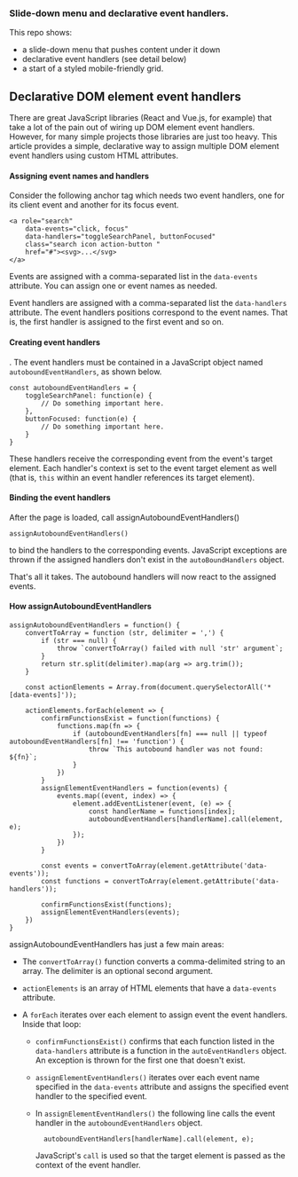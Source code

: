 ### Slide-down menu and declarative event handlers. 

This repo shows:

* a slide-down menu that pushes content under it down
* declarative event handlers (see detail below) 
* a start of a styled mobile-friendly grid. 





















## Declarative DOM element event handlers 

There are great JavaScript libraries (React and Vue.js, for example) that take a lot of the pain out of wiring up DOM element event handlers. However, for many simple projects those libraries are just too heavy. This article provides a simple, declarative way to assign multiple DOM element event handlers using custom HTML attributes. 

#### Assigning event names and handlers

Consider the following anchor tag which needs two event handlers, one for its client event and another for its focus event. 

    <a role="search" 
        data-events="click, focus" 
        data-handlers="toggleSearchPanel, buttonFocused" 
        class="search icon action-button " 
        href="#"><svg>...</svg>
    </a>

Events are assigned with a comma-separated list in the `data-events` attribute. You can assign one or event names as needed. 

Event handlers are assigned with a comma-separated list the `data-handlers` attribute. The event handlers positions correspond to the event names. That is, the first handler is assigned to the first event and so on. 

#### Creating event handlers

. The event handlers must be contained in a JavaScript object named `autoboundEventHandlers`, as shown below. 

    const autoboundEventHandlers = {
        toggleSearchPanel: function(e) {
            // Do something important here.
        },
        buttonFocused: function(e) {
            // Do something important here.
        }
    }

These handlers receive the corresponding event from the event's target element. Each handler's context is set to the event target element as well (that is, `this` within an event handler references its target element). 

#### Binding the event handlers

After the page is loaded, call assignAutoboundEventHandlers() 

    assignAutoboundEventHandlers() 

to bind the handlers to the corresponding events. JavaScript exceptions are thrown if the assigned handlers don't exist in the `autoBoundHandlers` object. 

That's all it takes. The autobound handlers will now react to the assigned events. 

#### How assignAutoboundEventHandlers

    assignAutoboundEventHandlers = function() {
        convertToArray = function (str, delimiter = ',') {
            if (str === null) {
                throw `convertToArray() failed with null 'str' argument`;
            }
            return str.split(delimiter).map(arg => arg.trim());
        }

        const actionElements = Array.from(document.querySelectorAll('*[data-events]'));

        actionElements.forEach(element => {
            confirmFunctionsExist = function(functions) {
                functions.map(fn => {
                    if (autoboundEventHandlers[fn] === null || typeof autoboundEventHandlers[fn] !== 'function') {
                        throw `This autobound handler was not found: ${fn}`;
                    }
                })
            }
            assignElementEventHandlers = function(events) {
                events.map((event, index) => {
                    element.addEventListener(event, (e) => {
                        const handlerName = functions[index];
                        autoboundEventHandlers[handlerName].call(element, e);
                    });
                })
            }        

            const events = convertToArray(element.getAttribute('data-events'));
            const functions = convertToArray(element.getAttribute('data-handlers'));

            confirmFunctionsExist(functions);
            assignElementEventHandlers(events);
        })
    }    

assignAutoboundEventHandlers has just a few main areas: 

* The `convertToArray()` function converts a comma-delimited string to an array. The delimiter is an optional second argument.

* `actionElements` is an array of HTML elements that have a `data-events` attribute.

* A `forEach` iterates over each element to assign event the event handlers. Inside that loop: 

    * `confirmFunctionsExist()` confirms that each function listed in the `data-handlers` attribute is a function in the `autoEventHandlers` object. An exception is thrown for the first one that doesn't exist. 

    * `assignElementEventHandlers()` iterates over each event name specified in the `data-events` attribute and assigns the specified event handler to the specified event. 

    * In `assignElementEventHandlers()` the following line calls the event handler in the `autoboundEventHandlers` object.
    
            autoboundEventHandlers[handlerName].call(element, e);

        JavaScript's `call` is used so that the target element is passed as the context of the event handler.         





